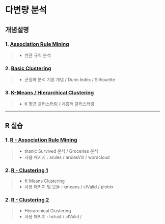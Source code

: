 # 다변량 분석

## 개념설명
### 1. [Association Rule Mining](https://github.com/Lee-KyungSeok/MultivariateDataAnalysis-Study/tree/master/AssociationRuleMining)
> - 연관 규칙 분석

### 2. [Basic Clustering](https://github.com/Lee-KyungSeok/MultivariateDataAnalysis-Study/tree/master/Clustering)
> - 군집화 분석 기본 개념 / Dunn Index / Silhouette

### 3. [K-Means / Hierarchical Clustering](https://github.com/Lee-KyungSeok/MultivariateDataAnalysis-Study/tree/master/Clustering2)
> - K 평균 클러스터링 / 계층적 클러스터링

---

## R 실습

### 1. [R - Association Rule Mining](https://github.com/Lee-KyungSeok/MultivariateDataAnalysis-Study/tree/master/AssociationRuleMining_R)
> - titanic Survived 분석 / Groceries 분석
> - 사용 패키지 : arules / arulesViz / wordcloud

### 2. [R - Clustering 1](https://github.com/Lee-KyungSeok/MultivariateDataAnalysis-Study/tree/master/Clustering_R)
> - K-Means Clustering
> - 사용 패키지 및 모듈 : kmeans / clValid / plotrix

### 2. [R - Clustering 2](https://github.com/Lee-KyungSeok/MultivariateDataAnalysis-Study/tree/master/Clustering_R_2)
> - Hierarchical Clustering
> - 사용 패키지 : hclust / clValid /
